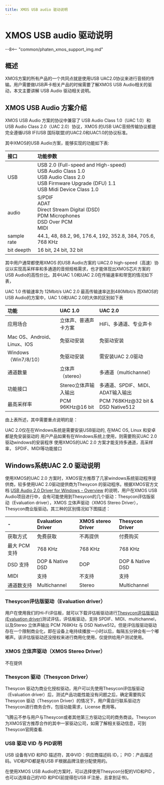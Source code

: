 ```yaml
---
title: XMOS USB audio 驱动说明
---
```



# XMOS USB audio 驱动说明

--8<-- "common/phaten_xmos_support_img.md"

## 概述 
XMOS方案的所有产品的一个共同点就是使用USB UAC2.0协议来进行音频的传输。用户需要做USB声卡相关产品的时候需要了解XMOS USB Audio相关的驱动，本文主要讲解 USB Audio 驱动相关说明。

## XMOS USB Audio 方案介绍
XMOS USB Audio 方案的协议中兼容了 USB Audio Class 1.0（UAC 1.0）和 USB Audio Class 2.0（UAC 2.0）协议，XMOS 的USB UAC音频传输协议都是完全遵循USB IF(USB 国际联盟)的UAC2.0和UAC1.0的协议标准。

其中XMOS的USB Audio方案，能够实现的功能如下表:


| 接口 | 功能参数 |
| :---- | :------- |
| USB | USB 2.0 (Full-speed and High-speed)<br>USB Audio Class 1.0<br>USB Audio Class 2.0<br>USB Firmware Upgrade (DFU) 1.1<br>USB Midi Device Class 1.0 |
| audio | S/PDIF<br>ADAT<br>Direct Stream Digital (DSD)<br>PDM Microphones<br>DSD Over PCM<br>MIDI |
| sample rate | 44.1, 48, 88.2, 96, 176.4, 192, 352.8, 384, 705.6, 768 KHz |
| bit deepth | 16 bit, 24 bit, 32 bit |

其中用户通常都使用XMOS 的USB Audio方案的 UAC2.0 high-speed（高速）协议以实现高采样率和多通道的音频规格需求，也才能体现出XMOS芯片方案的USB Audio的高性价比。其中UAC 1.0和UAC 2.0在传输速率和带宽的情况如下表，

UAC 1.0 传输速率为 12Mbit/s
UAC 2.0 最高传输速率达到480Mbit/s
而XMOS的USB Audio的方案中，UAC 1.0和UAC 2.0的大体的区别如下表


| 功能                        | UAC 1.0             | UAC 2.0                             |
| :--------------------------- | :------------------- | :----------------------------------- |
| 应用场合                    | 立体声、普通声卡方案    | HiFi、多通道、专业声卡                  |
| Mac OS、Android、Linux、IOS | 免驱动安装               | 免驱动安装                              |
| Windows（Win7/8/10）        | 免驱动安装               | 需安装UAC 2.0驱动                       |
| 通道数量                    | 立体声（stereo）         | 多通道（multichannel）                |
| 功能接口                    | Stereo立体声输入输出     | 多通道、SPDIF、MIDI、ADAT输入输出        |
| 最高采样率                  | PCM 96KHz@16 bit   | PCM 768KHz@32 bit & DSD Native512    |


由上表所述，其中需要重点说明的是：

UAC 2.0仅在在Windows系统是需要安装USB驱动的, 在MAC OS, Linux 和安卓都是免安装驱动的
用户产品如果有在Windows系统上使用，则需要购买UAC 2.0驱动windows的安装程序
使用XMOS的UAC 2.0 方案才能支持多通道，高采样率， SPDIF、MIDI等功能接口

## Windows系统UAC 2.0 驱动说明
使用XMOS的UAC 2.0 方案时，XMOS官方推荐了几家windows系统驱动程序提供商，较多使用UAC 2.0驱动提供商为Thesycon 的驱动程序。根据XMOS官方文档 [USB Audio 2.0 Driver for Windows - Overview](https://www.xmos.ai/download/USB-Audio-2.0-Driver-for-Windows---Overview(3.34.0).pdf) 的说明，用户在XMOS USB Audio项目进行中，会有可能使用到Thesycon的几个驱动：Thesycon评估版驱动（Evaluation driver），XMOS 立体声驱动（XMOS Stereo Driver），Thesycon商业版驱动。其三种的区别情况如下图描述：


|    -        | Evaluation Driver | XMOS stereo Driver | Thesycon Driver |
| :---------- | :----------------- | :------------------ | :--------------- |
| 获取方式   | 免费获取            | 不再提供             | 付费购买          |
| 最大 PCM 支持 | 768 KHz           | 768 KHz            | 768 KHz          |
| DSD 支持  | DOP & Native DSD  | DOP                | DOP & Native DSD |
| MIDI      | 支持               | 不支持              | 支持             |
| 通道数支持 | Multichannel      | Stereo             | Multichannel     |


### Thesycon评估版驱动（Evaluation driver）
用户在使用我们的Hi-Fi评估板，就可以下载评估板驱动进行[Thesycon评估版驱动(Evaluation driver)](../../assets/download/Thesycon-USB-Audio-Class-2_0-Evaluation-Driver-for-Windows_5_58_0.zip)测试评估，评估板驱动，支持 SPDIF、MIDI、multichannel，以及Stereo 立体声输出 PCM 768KHz 与 DSD Native512。但是评估版驱动驱动存在一个限制商业化，即在设备上电持续播放一小时以后，每隔五分钟会有一个嘟嘟声。该评估版驱动还没授权来进行商用化使用，仅提供给用户测试使用。

### XMOS 立体声驱动（XMOS Stereo Driver）
不在提供

### Thesycon 驱动（Thesycon Driver）
Thesycon 驱动为商业化授权驱动，用户可以先使用Thesycon评估版驱动（Evaluation driver）后，测试产品功能性能没有问题之后，确定需要购买Thesycon 驱动（Thesycon Driver）的情况下，用户需自行联系驱动方Thesycon进行商务合作，包括功能需求，License 费用等。

飞腾云不参与用户与Thesycon或者其他第三方驱动公司的商务商谈。Thesycon为XMOS官方推荐合作的其中一家驱动公司，如需了解相关驱动信息，可到Thesycon官网查看.

### USB 驱动 VID 与 PID说明
USB 设备有VID 和PID 描述符，其中VID：供应商描述码 ID，； PID：产品描述码。VID和PID都是有USB IF根据品牌注册分配使用的。

在使用XMOS USB Audio的方案时，可以选择使用Thesycon分配的VID和PID ，也可以选择自己的VID 和PID(前提得在USB IF注册，且拿到证书)。
